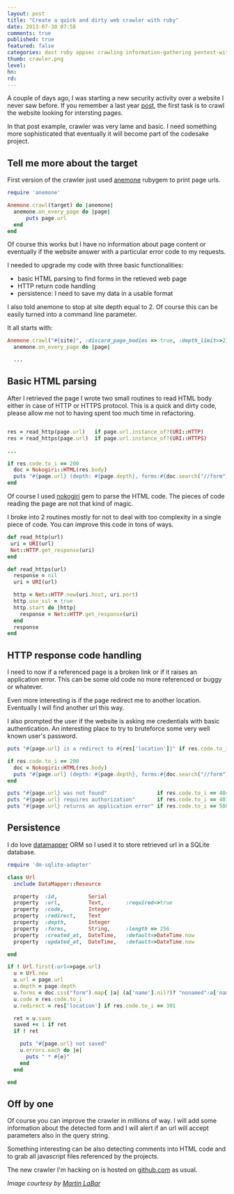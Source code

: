 ```yaml
---
layout: post
title: "Create a quick and dirty web crawler with ruby"
date: 2013-07-30 07:58
comments: true
published: true
featured: false
categories: dast ruby appsec crawling information-gathering pentest-with-ruby rubygems codesake
thumb: crawler.png
level:
hn: 
rd: 
---
```


A couple of days ago, I was starting a new security activity over a website I
never saw before. If you remember a last year
[post](http://armoredcode.com/blog/some-security-tips-for-ruby-hackers-leveraging-the-attack-surface-part-1/),
the first task is to crawl the website looking for intersting pages.

In that post example, crawler was very lame and basic. I need something more
sophisticated that eventually it will become part of the codesake project.

<!-- more -->

## Tell me more about the target

First version of the crawler just used
[anemone](https://rubygems.org/gems/anemone) rubygem to print page urls.

``` ruby the first version of my custome made crawler
require 'anemone'

Anemone.crawl(target) do |anemone|
  anemone.on_every_page do |page|
      puts page.url
  end
end
``` 

Of course this works but I have no information about page content or eventually
if the website answer with a particular error code to my requests.

I needed to upgrade my code with three basic functionalities:

* basic HTML parsing to find forms in the retieved web page
* HTTP return code handling
* persistence: I need to save my data in a usable format

I also told anemone to stop at site depth equal to 2. Of course this can be
easily turned into a command line parameter.

It all starts with:

``` ruby the new crawler anemone loop start
Anemone.crawl("#{site}", :discard_page_bodies => true, :depth_limit=>2) do |anemone|
  anemone.on_every_page do |page|

  ... 
``` 

## Basic HTML parsing

After I retrieved the page I wrote two small routines to read HTML body either
in case of HTTP or HTTPS protocol. This is a quick and dirty code, please allow
me not to having spent too much time in refactoring.

```ruby basic html parsing for my crawler

res = read_http(page.url)   if page.url.instance_of?(URI::HTTP)
res = read_https(page.url)  if page.url.instance_of?(URI::HTTPS)

...

if res.code.to_i == 200
  doc = Nokogiri::HTML(res.body)
  puts "#{page.url} (depth: #{page.depth}, forms:#{doc.search("//form").count}) "
end
``` 

Of course I used [nokogiri](https://rubygems.org/gems/nokogiri) gem to parse
the HTML code. The pieces of code reading the page are not that kind of magic. 

I broke into 2 routines mostly for not to deal with too complexity in a single
piece of code. You can improve this code in tons of ways.

``` ruby the two routines reading the page
def read_http(url)
 uri = URI(url)
 Net::HTTP.get_response(uri)
end

def read_https(url)
  response = nil
  uri = URI(url)

  http = Net::HTTP.new(uri.host, uri.port)
  http.use_ssl = true
  http.start do |http|
    response = Net::HTTP.get_response(uri)
  end
  response
end
```

## HTTP response code handling

I need to now if a referenced page is a broken link or if it raises an
application error. This can be some old code no more referenced or buggy or
whatever.

Even more interesting is if the page redirect me to another location.
Eventually I will find another url this way.

I also prompted the user if the website is asking me credentials with basic
authentication. An interesting place to try to bruteforce some very well known
user's password.

``` ruby http response code handling in my crawler loop 
puts "#{page.url} is a redirect to #{res['location']}" if res.code.to_i == 301

if res.code.to_i == 200
  doc = Nokogiri::HTML(res.body)
  puts "#{page.url} (depth: #{page.depth}, forms:#{doc.search("//form").count}) "
end

puts "#{page.url} was not found"                if res.code.to_i == 404
puts "#{page.url} requires authorization"       if res.code.to_i == 401
puts "#{page.url} returns an application error" if res.code.to_i == 500
``` 

## Persistence

I do love [datamapper](http://datamapper.org) ORM so I used it to store
retrieved url in a SQLite database. 

``` ruby my datamapper model for urls
require 'dm-sqlite-adapter'

class Url
  include DataMapper::Resource

  property  :id,          Serial
  property  :url,         Text,       :required=>true
  property  :code,        Integer
  property  :redirect,    Text
  property  :depth,       Integer
  property  :forms,       String,     :length => 256
  property  :created_at,  DateTime,   :default=>DateTime.now
  property  :updated_at,  DateTime,   :default=>DateTime.now

end
```

``` ruby saving my urls if not already there
if ! Url.first(:url=>page.url)
  u = Url.new
  u.url = page.url
  u.depth = page.depth
  u.forms = doc.css("form").map{ |a| (a['name'].nil?)? "nonamed":a['name'] }.compact.to_s.gsub("\n", ",") unless doc.nil?
  u.code = res.code.to_i
  u.redirect = res['location'] if res.code.to_i == 301

  ret = u.save
  saved += 1 if ret
  if ! ret

    puts "#{page.url} not saved"
    u.errors.each do |e|
      puts " * #{e}"
    end
  end

end
```

## Off by one

Of course you can improve the crawler in millions of way. I will add some
information about the detected form and I will alert if an url will accept
parameters also in the query string.

Something interesting can be also detecting comments into HTML code and to grab
all javascript files referenced by the projects.

The new crawler I'm hacking on is hosted on
[github.com](https://gist.github.com/6054995) as usual. 

_Image courtesy by [Martin LaBar](http://www.flickr.com/photos/martinlabar/)_
